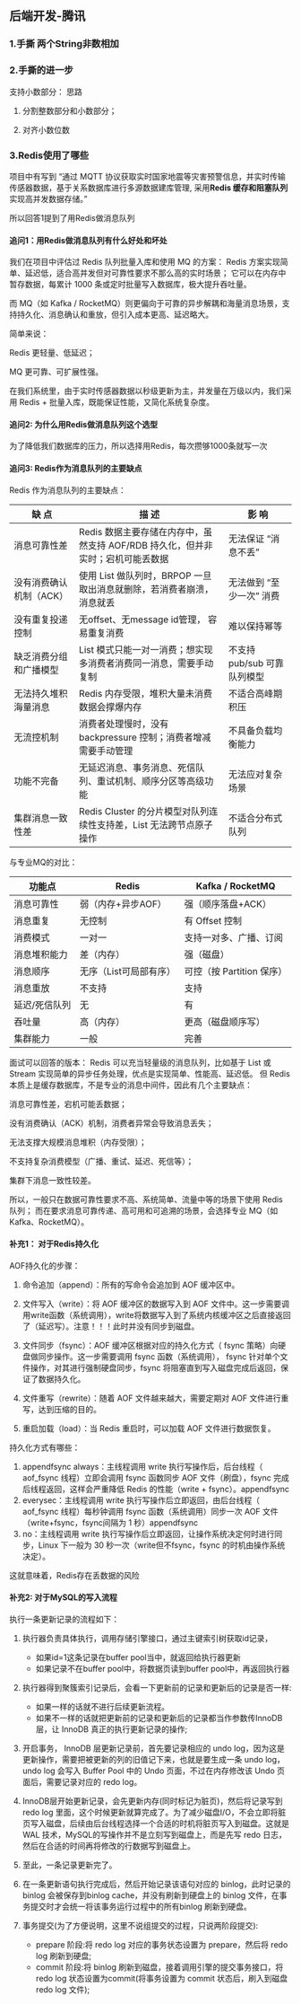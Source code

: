 ## 后端开发-腾讯
### 1.手撕 两个String非数相加


### 2.手撕的进一步
支持小数部分：
思路
1. 分割整数部分和小数部分；

2. 对齐小数位数

### 3.Redis使用了哪些
项目中有写到 “通过 MQTT 协议获取实时国家地震等灾害预警信息，并实时传输传感器数据，基于关系数据库进行多源数据建库管理, 采用**Redis 缓存和阻塞队列**实现高并发数据存储。”

所以回答1提到了用Redis做消息队列

#### 追问1：用Redis做消息队列有什么好处和坏处
我们在项目中评估过 Redis 队列批量入库和使用 MQ 的方案：
Redis 方案实现简单、延迟低，适合高并发但对可靠性要求不那么高的实时场景；
它可以在内存中暂存数据，每累计 1000 条或定时批量写入数据库，极大提升吞吐量。

而 MQ（如 Kafka / RocketMQ）则更偏向于可靠的异步解耦和海量消息场景，支持持久化、消息确认和重放，但引入成本更高、延迟略大。

简单来说：

Redis 更轻量、低延迟；

MQ 更可靠、可扩展性强。

在我们系统里，由于实时传感器数据以秒级更新为主，并发量在万级以内，我们采用 Redis + 批量入库，既能保证性能，又简化系统复杂度。


#### 追问2: 为什么用Redis做消息队列这个选型
为了降低我们数据库的压力，所以选择用Redis，每次攒够1000条就写一次

#### 追问3: Redis作为消息队列的主要缺点
Redis 作为消息队列的主要缺点：

| 缺 点 | 描 述 | 影 响 |
|------|------|------|
| 消息可靠性差 |Redis 数据主要存储在内存中，虽然支持 AOF/RDB 持久化，但并非实时；宕机可能丢数据|无法保证 “消息不丢”|
| 没有消费确认机制（ACK） |使用 List 做队列时，BRPOP 一旦取出消息就删除，若消费者崩溃，消息就丢|无法做到 “至少一次” 消费|
|没有重复投递控制|无offset、无message id管理， 容易重复消费|难以保持幂等|
|缺乏消费分组和广播模型|List 模式只能一对一消费；想实现多消费者消费同一消息，需要手动复制|不支持 pub/sub 可靠队列模型|
|无法持久堆积海量消息|Redis 内存受限，堆积大量未消费数据会撑爆内存|不适合高峰期积压|
|无流控机制|消费者处理慢时，没有 backpressure 控制；消费者增减需要手动管理|不具备负载均衡能力|
|功能不完备|无延迟消息、事务消息、死信队列、重试机制、顺序分区等高级功能|无法应对复杂场景|
|集群消息一致性差|Redis Cluster 的分片模型对队列连续性支持差，List 无法跨节点原子操作|不适合分布式队列|

与专业MQ的对比：

| 功能点     | Redis         | Kafka / RocketMQ   |
| ------- | ------------- | ------------------ |
| 消息可靠性   | 弱（内存+异步AOF）   | 强（顺序落盘+ACK）        |
| 消息重复    | 无控制           | 有 Offset 控制        |
| 消费模式    | 一对一           | 支持一对多、广播、订阅        |
| 消息堆积能力  | 差（内存）         | 强（磁盘）              |
| 消息顺序    | 无序（List可局部有序） | 可控（按 Partition 保序） |
| 消息重放    | 不支持           | 支持                 |
| 延迟/死信队列 | 无             | 有                  |
| 吞吐量     | 高（内存）         | 更高（磁盘顺序写）          |
| 集群能力    | 一般            | 完善                 |

面试可以回答的版本：
Redis 可以充当轻量级的消息队列，比如基于 List 或 Stream 实现简单的异步任务处理，优点是实现简单、性能高、延迟低。
但 Redis 本质上是缓存数据库，不是专业的消息中间件，因此有几个主要缺点：

消息可靠性差，宕机可能丢数据；

没有消费确认（ACK）机制，消费者异常会导致消息丢失；

无法支撑大规模消息堆积（内存受限）；

不支持复杂消费模型（广播、重试、延迟、死信等）；

集群下消息一致性较差。

所以，一般只在数据可靠性要求不高、系统简单、流量中等的场景下使用 Redis 队列；
而在要求消息可靠传递、高可用和可追溯的场景，会选择专业 MQ（如 Kafka、RocketMQ）。

#### 补充1： 对于Redis持久化
AOF持久化的步骤：

1. 命令追加（append）：所有的写命令会追加到 AOF 缓冲区中。

2. 文件写入（write）：将 AOF 缓冲区的数据写入到 AOF 文件中。这一步需要调用write函数（系统调用），write将数据写入到了系统内核缓冲区之后直接返回了（延迟写）。注意！！！此时并没有同步到磁盘。
3. 文件同步（fsync）：AOF 缓冲区根据对应的持久化方式（ fsync 策略）向硬盘做同步操作。这一步需要调用 fsync 函数（系统调用）， fsync 针对单个文件操作，对其进行强制硬盘同步，fsync 将阻塞直到写入磁盘完成后返回，保证了数据持久化。
4. 文件重写（rewrite）：随着 AOF 文件越来越大，需要定期对 AOF 文件进行重写，达到压缩的目的。
5. 重启加载（load）：当 Redis 重启时，可以加载 AOF 文件进行数据恢复。

持久化方式有哪些：

1. appendfsync always：主线程调用 write 执行写操作后，后台线程（ aof_fsync 线程）立即会调用 fsync 函数同步 AOF 文件（刷盘），fsync 完成后线程返回，这样会严重降低 Redis 的性能（write + fsync）。appendfsync 
2. everysec：主线程调用 write 执行写操作后立即返回，由后台线程（ aof_fsync 线程）每秒钟调用 fsync 函数（系统调用）同步一次 AOF 文件（write+fsync，fsync间隔为 1 秒）appendfsync 
3. no：主线程调用 write 执行写操作后立即返回，让操作系统决定何时进行同步，Linux 下一般为 30 秒一次（write但不fsync，fsync 的时机由操作系统决定）。

这就意味着，Redis存在丢数据的风险

#### 补充2: 对于MySQL的写入流程
执行一条更新记录的流程如下：

1. 执行器负责具体执行，调用存储引擎接口，通过主键索引树获取id记录，
    - 如果id=1这条记录在buffer pool当中，就返回给执行器更新
    - 如果记录不在buffer pool中，将数据页读到buffer pool中，再返回执行器

2. 执行器得到聚簇索引记录后，会看一下更新前的记录和更新后的记录是否一样:
    - 如果一样的话就不进行后续更新流程。
    - 如果不一样的话就把更新前的记录和更新后的记录都当作参数传InnoDB 层，让 InnoDB 真正的执行更新记录的操作;

3. 开启事务， InnoDB 层更新记录前，首先要记录相应的 undo log，因为这是更新操作，需要把被更新的列的旧值记下来，也就是要生成一条 undo log，undo log 会写入 Buffer Pool 中的 Undo 页面，不过在内存修改该 Undo 页面后，需要记录对应的 redo log。

4. InnoDB层开始更新记录，会先更新内存(同时标记为脏页)，然后将记录写到redo log 里面，这个时候更新就算完成了。为了减少磁盘I/O，不会立即将脏页写入磁盘，后续由后台线程选择一个合适的时机将脏页写入到磁盘。这就是 WAL 技术，MySQL的写操作并不是立刻写到磁盘上，而是先写 redo 日志，然后在合适的时间再将修改的行数据写到磁盘上。
5. 至此，一条记录更新完了。
6. 在一条更新语句执行完成后，然后开始记录该语句对应的 binlog，此时记录的 binlog 会被保存到binlog cache，并没有刷新到硬盘上的 binlog 文件，在事务提交时才会统一将该事务运行过程中的所有binlog 刷新到硬盘。
7. 事务提交(为了方便说明，这里不说组提交的过程，只说两阶段提交): 
    - prepare 阶段:将 redo log 对应的事务状态设置为 prepare，然后将 redo log 刷新到硬盘;
    - commit 阶段:将 binlog 刷新到磁盘，接着调用引擎的提交事务接口，将 redo log 状态设置为commit(将事务设置为 commit 状态后，刷入到磁盘 redo log 文件);